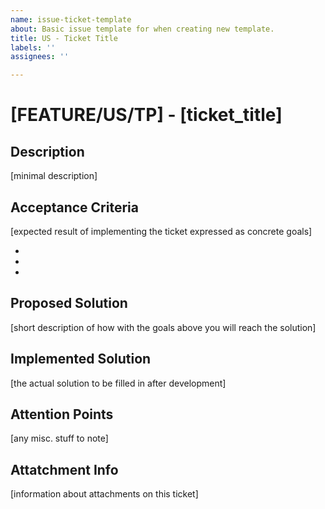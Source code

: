 ```yaml
---
name: issue-ticket-template
about: Basic issue template for when creating new template.
title: US - Ticket Title
labels: ''
assignees: ''

---
```


# [FEATURE/US/TP] - [ticket_title]
## Description
[minimal description]

## Acceptance Criteria
[expected result of implementing the ticket expressed as concrete goals]

- 
- 
- 

## Proposed Solution
[short description of how with the goals above you will reach the solution]

## Implemented Solution
[the actual solution to be filled in after development]

## Attention Points
[any misc. stuff to note]

## Attatchment Info
[information about attachments on this ticket]
